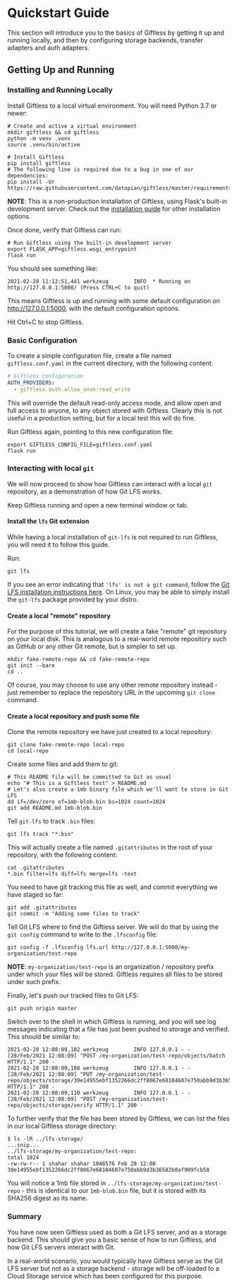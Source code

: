 Quickstart Guide
================

This section will introduce you to the basics of Giftless by getting it up and running locally, and then by configuring
storage backends, transfer adapters and auth adapters. 

## Getting Up and Running

### Installing and Running Locally

Install Giftless to a local virtual environment. You will need Python 3.7 or newer:

```shell
# Create and active a virtual environment
mkdir giftless && cd giftless
python -m venv .venv
source .venv/bin/active  

# Install Giftless 
pip install giftless
# The following line is required due to a bug in one of our dependencies:
pip install -Ur https://raw.githubusercontent.com/datopian/giftless/master/requirements.txt
```

**NOTE**: This is a non-production installation of Giftless, using Flask's built-in development server.
Check out the [installation guide](installation.md) for other installation options.

Once done, verify that Giftless can run:
```shell
# Run Giftless using the built-in development server
export FLASK_APP=giftless.wsgi_entrypoint
flask run
```

You should see something like: 

```shell
2021-02-28 11:12:51,441 werkzeug        INFO  * Running on http://127.0.0.1:5000/ (Press CTRL+C to quit)
```

This means Giftless is up and running with some default configuration on <http://127.0.0.1:5000>, with
the default configuration options. 

Hit Ctrl+C to stop Giftless.

### Basic Configuration 
To create a simple configuration file, create a file named `giftless.conf.yaml` in the current directory, with the
following content:

```yaml
# Giftless configuration
AUTH_PROVIDERS:
  - giftless.auth.allow_anon:read_write
```

This will override the default read-only access mode, and allow open and full access to anyone, to any object stored 
with Giftless. Clearly this is not useful in a production setting, but for a local test this will do fine. 

Run Giftless again, pointing to this new configuration file:
```shell
export GIFTLESS_CONFIG_FILE=giftless.conf.yaml
flask run
```

### Interacting with local `git`
We will now proceed to show how Giftless can interact with a local `git` repository, as a demonstration of how Git LFS 
works.

Keep Giftless running and open a new terminal window or tab. 

#### Install the `lfs` Git extension
While having a local installation of `git-lfs` is not required to run Giftless, you will need 
it to follow this guide. 

Run:
```shell
git lfs
```

If you see an error indicating that `'lfs' is not a git command`, follow the 
[Git LFS installation instructions here](https://git-lfs.github.com/). On Linux, you may be able
to simply install the `git-lfs` package provided by your distro. 

#### Create a local "remote" repository
For the purpose of this tutorial, we will create a fake "remote" git repository on your local disk. This is analogous 
to a real-world remote repository such as GitHub or any other Git remote, but is simpler to set up.

```shell
mkdir fake-remote-repo && cd fake-remote-repo
git init --bare
cd ..
```

Of course, you may choose to use any other remote repository instead - just remember to replace the repository URL 
in the upcoming `git clone` command. 

#### Create a local repository and push some file
Clone the remote repository we have just created to a local repository:

```shell
git clone fake-remote-repo local-repo
cd local-repo
```

Create some files and add them to git:
```shell
# This README file will be committed to Git as usual
echo "# This is a Giftless test" > README.md
# Let's also create a 1mb binary file which we'll want to store in Git LFS 
dd if=/dev/zero of=1mb-blob.bin bs=1024 count=1024
git add README.md 1mb-blob.bin
```

Tell `git-lfs` to track `.bin` files:
```shell
git lfs track "*.bin"
```

This will actually create a file named `.gitattributes` in the root of your
repository, with the following content:

```shell
cat .gitattributes 
*.bin filter=lfs diff=lfs merge=lfs -text
```

You need to have git tracking this file as well, and commit everything we have staged so far:
```shell
git add .gitattributes
git commit -m "Adding some files to track"
```

Tell Git LFS where to find the Giftless server. We will do that by using the `git config` command to write to the 
`.lfsconfig` file: 
```shell
git config -f .lfsconfig lfs.url http://127.0.0.1:5000/my-organization/test-repo
```

**NOTE**: `my-organization/test-repo` is an organization / repository prefix under which your files will be stored. 
Giftless requires all files to be stored under such prefix.  

Finally, let's push our tracked files to Git LFS:
```shell
git push origin master
```

Switch over to the shell in which Giftless is running, and you will see log messages indicating that a file has just 
been pushed to storage and verified. This should be similar to:

```
2021-02-28 12:08:09,102 werkzeug        INFO 127.0.0.1 - - [28/Feb/2021 12:08:09] "POST /my-organization/test-repo/objects/batch HTTP/1.1" 200 -
2021-02-28 12:08:09,108 werkzeug        INFO 127.0.0.1 - - [28/Feb/2021 12:08:09] "PUT /my-organization/test-repo/objects/storage/30e14955ebf1352266dc2ff8067e68104607e750abb9d3b36582b8af909fcb58 HTTP/1.1" 200 -
2021-02-28 12:08:09,110 werkzeug        INFO 127.0.0.1 - - [28/Feb/2021 12:08:09] "POST /my-organization/test-repo/objects/storage/verify HTTP/1.1" 200 -
```

To further verify that the file has been stored by Giftless, we can list the files in our local Giftless storage 
directory:

```shell
$ ls -lR ../lfs-storage/
...snip...
../lfs-storage/my-organization/test-repo:
total 1024
-rw-rw-r-- 1 shahar shahar 1048576 Feb 28 12:08 30e14955ebf1352266dc2ff8067e68104607e750abb9d3b36582b8af909fcb58
```

You will notice a 1mb file stored in `../lfs-storage/my-organization/test-repo` - this is identical to our `1mb-blob.bin`
file, but it is stored with its SHA256 digest as its name. 

### Summary

You have now seen Giftless used as both a Git LFS server, and as a storage backend. This should give you a basic sense
of how to run Giftless, and how Git LFS servers interact with Git. 

In a real-world scenario, you would typically have Giftless serve as the Git LFS server but not as a storage backend - 
storage will be off-loaded to a Cloud Storage service which has been configured for this purpose.  

